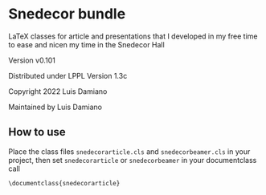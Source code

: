 # Snedecor bundle

LaTeX classes for article and presentations that I developed in my free time to
ease and nicen my time in the Snedecor Hall

Version v0.101

Distributed under LPPL Version 1.3c

Copyright 2022 Luis Damiano

Maintained by Luis Damiano

## How to use

Place the class files `snedecorarticle.cls` and `snedecorbeamer.cls` in your
project, then set `snedecorarticle` or `snedecorbeamer` in your documentclass
call

```
\documentclass{snedecorarticle}
```
